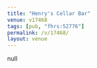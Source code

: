 ```yaml
---
title: "Henry's Cellar Bar"
venue: v17468
tags: [pub, "fhrs:52776"]
permalink: /v/17468/
layout: venue
---
```

null
